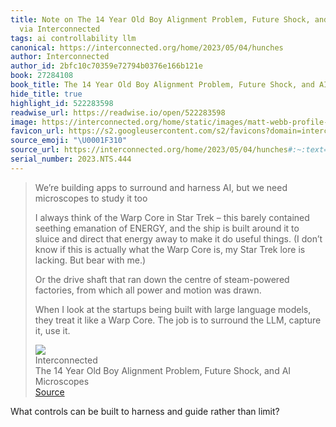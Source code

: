 ```yaml
---
title: Note on The 14 Year Old Boy Alignment Problem, Future Shock, and AI Microscopes
  via Interconnected
tags: ai controllability llm
canonical: https://interconnected.org/home/2023/05/04/hunches
author: Interconnected
author_id: 2bfc10c70359e72794b0376e166b121e
book: 27284108
book_title: The 14 Year Old Boy Alignment Problem, Future Shock, and AI Microscopes
hide_title: true
highlight_id: 522283598
readwise_url: https://readwise.io/open/522283598
image: https://interconnected.org/home/static/images/matt-webb-profile-square-small.jpg?v=1
favicon_url: https://s2.googleusercontent.com/s2/favicons?domain=interconnected.org
source_emoji: "\U0001F310"
source_url: https://interconnected.org/home/2023/05/04/hunches#:~:text=We%E2%80%99re%20building%20apps,it%2C%20use%20it.
serial_number: 2023.NTS.444
---
```

> We’re building apps to surround and harness AI, but we need microscopes to study it too
> 
> I always think of the Warp Core in Star Trek – this barely contained seething emanation of ENERGY, and the ship is built around it to sluice and direct that energy away to make it do useful things. (I don’t know if this is actually what the Warp Core is, my Star Trek lore is lacking. But bear with me.)
> 
> Or the drive shaft that ran down the centre of steam-powered factories, from which all power and motion was drawn.
> 
> When I look at the startups being built with large language models, they treat it like a Warp Core. The job is to surround the LLM, capture it, use it.
> <div class="quoteback-footer"><div class="quoteback-avatar"><img class="mini-favicon" src="https://s2.googleusercontent.com/s2/favicons?domain=interconnected.org"></div><div class="quoteback-metadata"><div class="metadata-inner"><span style="display:none">FROM:</span><div aria-label="Interconnected" class="quoteback-author"> Interconnected</div><div aria-label="The 14 Year Old Boy Alignment Problem, Future Shock, and AI Microscopes" class="quoteback-title"> The 14 Year Old Boy Alignment Problem, Future Shock, and AI Microscopes</div></div></div><div class="quoteback-backlink"><a target="_blank" aria-label="go to the full text of this quotation" rel="noopener" href="https://interconnected.org/home/2023/05/04/hunches#:~:text=We%E2%80%99re%20building%20apps,it%2C%20use%20it." class="quoteback-arrow"> Source</a></div></div>

What controls can be built to harness and guide rather than limit?
